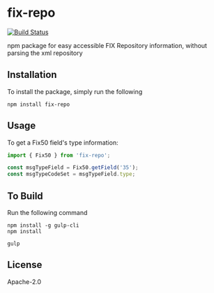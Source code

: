 # fix-repo

[![Build Status](https://travis-ci.org/ngyukman/fix-repo.svg?branch=master)](https://travis-ci.org/ngyukman/fix-repo)

npm package for easy accessible FIX Repository information, without parsing the xml repository

## Installation

To install the package, simply run the following

```npm install fix-repo```

## Usage

To get a Fix50 field's type information:
```javascript
import { Fix50 } from 'fix-repo';

const msgTypeField = Fix50.getField('35');
const msgTypeCodeSet = msgTypeField.type;
```

## To Build

Run the following command
```
npm install -g gulp-cli
npm install

gulp
```

## License

Apache-2.0